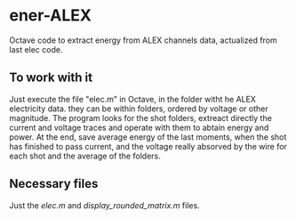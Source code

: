# ener-ALEX
Octave code to extract energy from ALEX channels data, actualized from last elec code.

## To work with it

Just execute the file "elec.m" in Octave, in the folder witht he ALEX electricity data. they can be within folders, ordered by voltage or other magnitude.
The program looks for the shot folders, extreact directly the current and voltage traces and operate with them to abtain energy and power. 
At the end, save average energy of the last moments, when the shot has finished to pass current, and the voltage really absorved by the wire for each shot and the average of the folders.

## Necessary files

Just the *elec.m* and *display_rounded_matrix.m* files.
